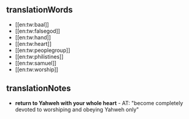 ## translationWords

* [[en:tw:baal]]
* [[en:tw:falsegod]]
* [[en:tw:hand]]
* [[en:tw:heart]]
* [[en:tw:peoplegroup]]
* [[en:tw:philistines]]
* [[en:tw:samuel]]
* [[en:tw:worship]]

## translationNotes

* **return to Yahweh with your whole heart** - AT: "become completely devoted to worshiping and obeying Yahweh only"
